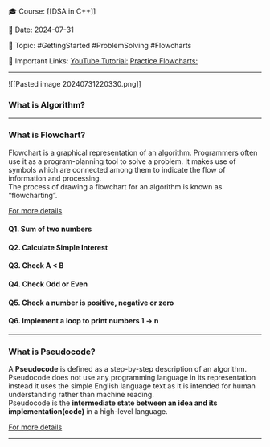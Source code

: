 
🎓  Course: [[DSA in C++]]

📆  Date: 2024-07-31

📖  Topic: #GettingStarted #ProblemSolving #Flowcharts 

🔗  Important Links: [YouTube Tutorial:](https://www.youtube.com/embed/WQoB2z67hvY?si=MQPF9djUU62G4PHo) [Practice Flowcharts:](https://www.lucid.app/documents)

---

![[Pasted image 20240731220330.png]]

### What is Algorithm?

---
### What is Flowchart?

Flowchart is a graphical representation of an algorithm. Programmers often use it as a program-planning tool to solve a problem. It makes use of symbols which are connected among them to indicate the flow of information and processing.   
The process of drawing a flowchart for an algorithm is known as “flowcharting”.

[For more details](https://www.geeksforgeeks.org/an-introduction-to-flowcharts/)

#### Q1. Sum of two numbers



#### Q2. Calculate Simple Interest



#### Q3. Check A < B



#### Q4. Check Odd or Even



#### Q5. Check a number is positive, negative or zero



#### Q6. Implement a loop to print numbers 1 -> n



---
### What is  Pseudocode?

A **Pseudocode** is defined as a step-by-step description of an algorithm. Pseudocode does not use any programming language in its representation instead it uses the simple English language text as it is intended for human understanding rather than machine reading.  
Pseudocode is the **intermediate state between an idea and its implementation(code)** in a high-level language.

[For more details](https://www.geeksforgeeks.org/what-is-pseudocode-a-complete-tutorial/)

---
